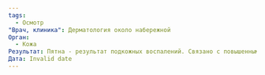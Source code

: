 ```yaml
---
tags:
  - Осмотр
"Врач, клиника": Дерматология около набережной
Орган:
  - Кожа
Результат: Пятна - результат подкожных воспалений. Связано с повышенным сахаром.
Дата: Invalid date
---
```

